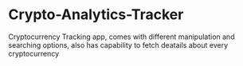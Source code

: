 # Crypto-Analytics-Tracker
Cryptocurrency Tracking app, comes with different manipulation and searching options, also has capability to fetch deatails about every cryptocurrency
